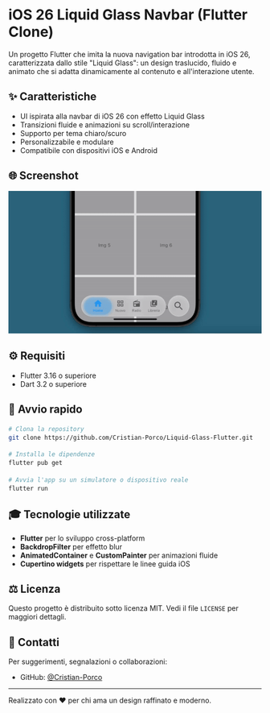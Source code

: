 # iOS 26 Liquid Glass Navbar (Flutter Clone)

Un progetto Flutter che imita la nuova navigation bar introdotta in iOS 26, caratterizzata dallo stile "Liquid Glass": un design traslucido, fluido e animato che si adatta dinamicamente al contenuto e all'interazione utente.

## ✨ Caratteristiche

- UI ispirata alla navbar di iOS 26 con effetto Liquid Glass
- Transizioni fluide e animazioni su scroll/interazione
- Supporto per tema chiaro/scuro
- Personalizzabile e modulare
- Compatibile con dispositivi iOS e Android

## 🌐 Screenshot

![iOS 26 Navbar Clone Demo](preview.gif) <!-- Sostituisci con un'immagine reale del progetto -->

## ⚙️ Requisiti

- Flutter 3.16 o superiore
- Dart 3.2 o superiore

## 🚀 Avvio rapido

```bash
# Clona la repository
git clone https://github.com/Cristian-Porco/Liquid-Glass-Flutter.git

# Installa le dipendenze
flutter pub get

# Avvia l'app su un simulatore o dispositivo reale
flutter run
```

## 🎓 Tecnologie utilizzate

- **Flutter** per lo sviluppo cross-platform
- **BackdropFilter** per effetto blur
- **AnimatedContainer** e **CustomPainter** per animazioni fluide
- **Cupertino widgets** per rispettare le linee guida iOS

## ⚖️ Licenza

Questo progetto è distribuito sotto licenza MIT. Vedi il file `LICENSE` per maggiori dettagli.

## 🙋‍ Contatti

Per suggerimenti, segnalazioni o collaborazioni:

- GitHub: [@Cristian-Porco](https://github.com/Cristian-Porco)

---

Realizzato con ❤️ per chi ama un design raffinato e moderno.
